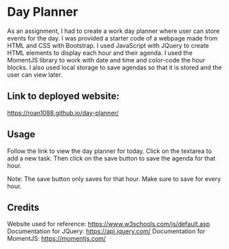 # Day Planner

As an assignment, I had to create a work day planner where user can store events for the day. I was provided a starter code of a webpage made from HTML and CSS with Bootstrap. I used JavaScript with JQuery to create HTML elements to display each hour and their agenda. I used the MomentJS library to work with date and time and color-code the hour blocks. I also used local storage to save agendas so that it is stored and the user can view later. 

## Link to deployed website:

https://roan1088.github.io/day-planner/

## Usage

Follow the link to view the day planner for today. Click on the textarea to add a new task. Then click on the save button to save the agenda for that hour.

Note: The save button only saves for that hour. Make sure to save for every hour.

## Credits

Website used for reference: https://www.w3schools.com/js/default.asp
Documentation for JQuery: https://api.jquery.com/
Documentation for MomentJS: https://momentjs.com/

